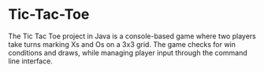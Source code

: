 # Tic-Tac-Toe
 The Tic Tac Toe project in Java is a console-based game where two players take turns marking Xs and Os on a 3x3 grid. The game checks for win conditions and draws, while managing player input through the command line interface.
